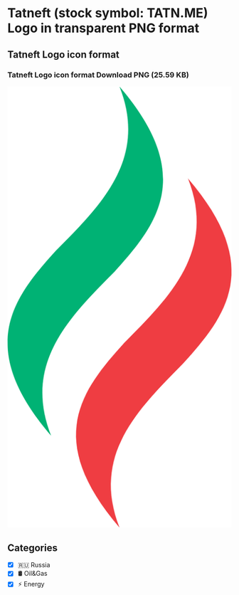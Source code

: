 # Tatneft (stock symbol: TATN.ME) Logo in transparent PNG format

## Tatneft Logo icon format

### Tatneft Logo icon format Download PNG (25.59 KB)

![Tatneft Logo icon format Download PNG (25.59 KB)](/img/orig/TATN.ME-69ba3bd9.png)



## Categories
- [x] 🇷🇺 Russia
- [x] 🛢 Oil&Gas
- [x] ⚡ Energy
